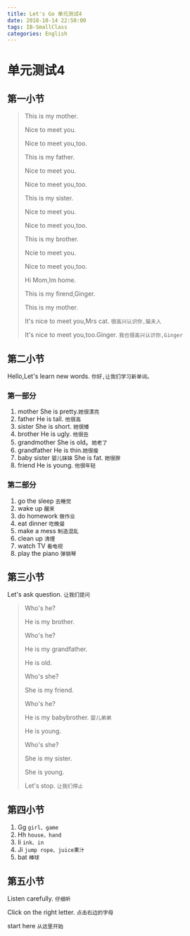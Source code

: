 ```yaml
---
title: Let's Go 单元测试4
date: 2018-10-14 22:50:00
tags: IB-SmallClass
categories: English
---
```



# 单元测试4

## 第一小节

> This is my mother.
> 
> Nice to meet you.
> 
> Nice to meet you,too.
> 
> This is my father.
> 
> Nice to meet you.
> 
> Nice to meet you,too.
> 
> This is my sister.
> 
> Nice to meet you.
> 
> Nice to meet you,too.
> 
> This is my brother.
> 
> Ncie to meet you.
> 
> Nice to meet you,too.
> 
> Hi Mom,Im home.
> 
> This is my firend,Ginger.
> 
> This is my mother.
> 
> It's nice to meet you,Mrs cat. `很高兴认识你,猫夫人`
> 
> It's nice to meet you,too.Ginger. `我也很高兴认识你,Ginger`


## 第二小节

Hello,Let's learn new words. `你好,让我们学习新单词。`

### 第一部分

1. mother She is pretty.`她很漂亮`
2. father He is tall. `他很高`
3. sister She is short. `她很矮`
4. brother He is ugly. `他很丑`
5. grandmother She is old。`她老了`
6. grandfather He is thin.`她很瘦`
7. baby sister `婴儿妹妹` She is fat. `她很胖`
8. friend He is young. `他很年轻`

### 第二部分

1. go the sleep `去睡觉`
2. wake up `醒来`
3. do homework `做作业`
4. eat dinner `吃晚餐`
5. make a mess `制造混乱`
6. clean up `清理`
7. watch TV `看电视`
8. play the piano `弹钢琴`

## 第三小节

Let's ask question. `让我们提问`

> Who's he?
> 
> He is my brother.
> 
> Who's he?
> 
> He is my grandfather.
> 
> He is old.
> 
> Who's she?
> 
> She is my friend.
> 
> Who's he?
> 
> He is my babybrother. `婴儿弟弟`
> 
> He is young.
> 
> Who's she?
> 
> She is my sister.
> 
> She is young.
> 
> Let's stop. `让我们停止`


## 第四小节

1. Gg `girl、game`
2. Hh `house、hand`
3. Ii `ink、in`
4. Ji `jump rope、juice果汁`
5. bat `棒球`

## 第五小节

Listen carefully. `仔细听`

Click on the right letter. `点击右边的字母`

start here `从这里开始`